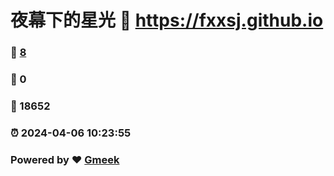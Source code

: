 # 夜幕下的星光 :link: https://fxxsj.github.io 
### :page_facing_up: [8](https://fxxsj.github.io/tag.html) 
### :speech_balloon: 0 
### :hibiscus: 18652 
### :alarm_clock: 2024-04-06 10:23:55 
### Powered by :heart: [Gmeek](https://github.com/Meekdai/Gmeek)
